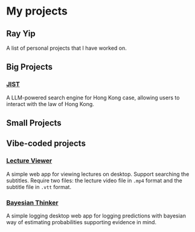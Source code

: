 # My projects
## Ray Yip

A list of personal projects that I have worked on.

## Big Projects

### [JIST](https://chat.jist.space/landing) 

A LLM-powered search engine for Hong Kong case, allowing users to interact with the law of Hong Kong.

## Small Projects


## Vibe-coded projects

### [Lecture Viewer](https://rjrobben.github.io/lecture-viewer)

A simple web app for viewing lectures on desktop. Support searching the subtitles. Require two files: the lecture video file in `.mp4` format and the subtitle file in `.vtt` format.

### [Bayesian Thinker](https://rjrobben.github.io/bayesian-thinker)

A simple logging desktop web app for logging predictions with bayesian way of estimating probabilities supporting evidence in mind.





## 